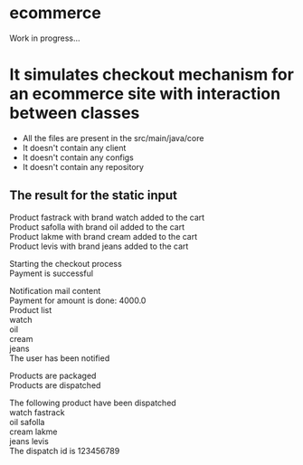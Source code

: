 # ecommerce

Work in progress...

# It simulates checkout mechanism for an ecommerce site with interaction between classes


* All the files are present in the src/main/java/core
* It doesn't contain any client
* It doesn't contain any configs
* It doesn't contain any repository




## The result for the static input

Product fastrack with brand watch added to the cart  
Product safolla with brand oil added to the cart  
Product lakme with brand cream added to the cart  
Product levis with brand jeans added to the cart  

Starting the checkout process  
Payment is successful  

Notification mail content  
Payment for amount is done: 4000.0  
Product list  
watch  
oil  
cream  
jeans  
The user has been notified  

Products are packaged  
Products are dispatched  

The following product have been dispatched  
watch fastrack  
oil safolla  
cream lakme  
jeans levis  
The dispatch id is 123456789  
